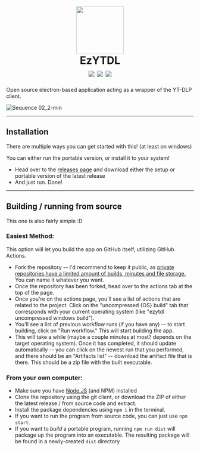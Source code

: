 <h1 align="center">
  <img src="https://raw.githubusercontent.com/sylviiu/ezytdl/0d3b465f74edb3c94887fe137ac66826fc1bfc4f/buildResources/packageIcons/icon-256x256.png" width="128px"/><br>
  EzYTDL<br>
  <img src="https://github.com/sylviiu/ezytdl/actions/workflows/test-win.yml/badge.svg"/>
  <img src="https://github.com/sylviiu/ezytdl/actions/workflows/test-mac.yml/badge.svg"/>
  <img src="https://github.com/sylviiu/ezytdl/actions/workflows/test-linux.yml/badge.svg"/>
</h1>

Open source electron-based application acting as a wrapper of the YT-DLP client.

![Sequence 02_2-min](https://user-images.githubusercontent.com/95180094/236718122-e2252737-0b88-43e0-afba-3458e3bf6b9d.gif)

-----

## Installation

There are multiple ways you can get started with this! (at least on windows)

You can either run the portable version, or install it to your system!

- Head over to the [releases page](https://github.com/sylviiu/ezytdl/releases) and download either the setup or portable version of the latest release
- And just run. Done!

-----

## Building / running from source

This one is also fairly simple :D

### Easiest Method:

This option will let you build the app on GitHub itself, utilizing GitHub Actions.

- Fork the repository -- I'd recommend to keep it public, as [private repositories have a limited amount of builds, minutes and file storage.](https://docs.github.com/en/actions/learn-github-actions/usage-limits-billing-and-administration) You can name it whatever you want.
- Once the repository has been forked, head over to the actions tab at the top of the page.
- Once you're on the actions page, you'll see a list of actions that are related to the project. Click on the "uncompressed {OS} build" tab that corresponds with your current operating system (like "ezytdl uncompressed windows build").
- You'll see a list of previous workflow runs (if you have any) -- to start building, click on "Run workflow." This will start building the app.
- This will take a while (maybe a couple minutes at most? depends on the target operating system). Once it has completed, it should update automatically -- you can click on the newest run that you performed, and there should be an "Artifacts list" -- download the artifact file that is there. This should be a zip file with the built executable.

### From your own computer:

- Make sure you have [Node.JS](https://nodejs.org/en) (and NPM) installed
- Clone the repository using the git client, or download the ZIP of either the latest release / from source code and extract.
- Install the package dependencies using `npm i` in the terminal.
- If you want to run the program from source code, you can just use `npm start`.
- If you want to *build* a portable program, running `npm run dist` will package up the program into an executable. The resulting package will be found in a newly-created `dist` directory
